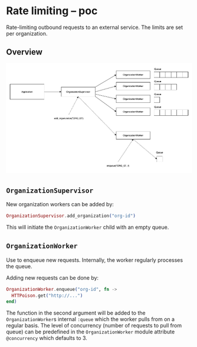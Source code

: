 # Rate limiting – poc

Rate-limiting outbound requests to an external service. The limits are set per organization.

## Overview

![Overview](./docs/overview.png)


## `OrganizationSupervisor`

New organization workers can be added by:

```elixir
OrganizationSupervisor.add_organization("org-id")
```

This will initiate the `OrganizationWorker` child with an empty queue.


## `OrganizationWorker`

Use to enqueue new requests. Internally, the worker regularly processes the queue.

Adding new requests can be done by:

```elixir
OrganizationWorker.enqueue("org-id", fn ->
  HTTPoison.get("http://...")
end)
```

The function in the second argument will be added to the `OrganizationWorker`s internal `:queue` which the worker pulls from on a regular basis. The level of concurrency (number of requests to pull from queue) can be predefined in the `OrganizationWorker` module attribute `@concurrency` which defaults to 3.
